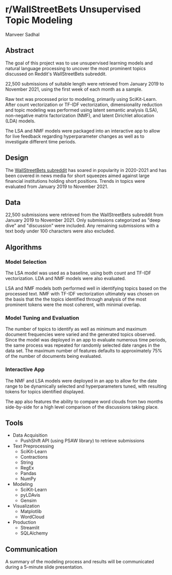 # r/WallStreetBets Unsupervised Topic Modeling

Manveer Sadhal

## Abstract
The goal of this project was to use unsupervised learning models and natural language processing to uncover the most prominent topics discussed on Reddit's WallStreetBets subreddit.

22,500 submissions of suitable length were retrieved from January 2019 to November 2021, using the first week of each month as a sample.

Raw text was processed prior to modeling, primarily using SciKit-Learn. After count vectorization or TF-IDF vectorization, dimensionality reduction and topic modeling was performed using latent semantic analysis (LSA), non-negative matrix factorization (NMF), and latent Dirichlet allocation (LDA) models.

The LSA and NMF models were packaged into an interactive app to allow for live feedback regarding hyperparameter changes as well as to investigate different time periods.

## Design
The [WallStreetBets subreddit](https://www.reddit.com/r/wallstreetbets/) has soared in popularity in 2020-2021 and has been covered in news media for short squeezes aimed against large financial institutions holding short positions. Trends in topics were evaluated from January 2019 to November 2021.

## Data
22,500 submissions were retrieved from the WallStreetBets subreddit from January 2019 to November 2021. Only submissions categorized as "deep dive" and "discussion" were included. Any remaining submissions with a text body under 100 characters were also excluded.

## Algorithms
### Model Selection
The LSA model was used as a baseline, using both count and TF-IDF vectorization. LDA and NMF models were also evaluated.

LSA and NMF models both performed well in identifying topics based on the processed text. NMF with TF-IDF vectorization ultimately was chosen on the basis that the the topics identified through analysis of the most prominent tokens were the most coherent, with minimal overlap.

### Model Tuning and Evaluation
The number of topics to identify as well as minimum and maximum document frequencies were varied and the generated topics observed. Since the model was deployed in an app to evaluate numerous time periods, the same process was repeated for randomly selected date ranges in the data set. The maximum number of features defaults to approximately 75% of the number of documents being evaluated.

### Interactive App
The NMF and LSA models were deployed in an app to allow for the date range to be dynamically selected and hyperparameters tuned, with resulting tokens for topics identified displayed.

The app also features the ability to compare word clouds from two months side-by-side for a high level comparison of the discussions taking place.

## Tools
- Data Acquisition
    - PushShift API (using PSAW library) to retrieve submissions
- Text Preprocessing
    - SciKit-Learn
    - Contractions
    - String
    - RegEx
    - Pandas
    - NumPy
- Modeling
    - SciKit-Learn
    - pyLDAvis
    - Gensim
- Visualization
    - Matplotlib
    - WordCloud
- Production
    - Streamlit
    - SQLAlchemy

## Communication
A summary of the modeling process and results will be communicated during a 5-minute slide presentation.
